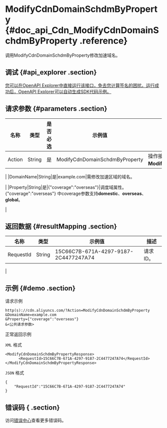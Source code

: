 # ModifyCdnDomainSchdmByProperty {#doc_api_Cdn_ModifyCdnDomainSchdmByProperty .reference}

调用ModifyCdnDomainSchdmByProperty修改加速域名。

## 调试 {#api_explorer .section}

[您可以在OpenAPI Explorer中直接运行该接口，免去您计算签名的困扰。运行成功后，OpenAPI Explorer可以自动生成SDK代码示例。](https://api.aliyun.com/#product=Cdn&api=ModifyCdnDomainSchdmByProperty&type=RPC&version=2018-05-10)

## 请求参数 {#parameters .section}

|名称|类型|是否必选|示例值|描述|
|--|--|----|---|--|
|Action|String|是|ModifyCdnDomainSchdmByProperty|操作接口名，系统规定参数。取值：**ModifyCdnDomainSchdmByProperty**。

 |
|DomainName|String|是|example.com|需修改加速区域的域名。

 |
|Property|String|是|\{"coverage":"overseas"\}|调度域属性。\{"coverage":"overseas"\} 中coverage参数支持**domestic**、**overseas**、**global**。

 |

## 返回数据 {#resultMapping .section}

|名称|类型|示例值|描述|
|--|--|---|--|
|RequestId|String|15C66C7B-671A-4297-9187-2C4477247A74|请求ID。

 |

## 示例 {#demo .section}

请求示例

``` {#request_demo}
http(s)://cdn.aliyuncs.com/?Action=ModifyCdnDomainSchdmByProperty
&DomainName=example.com
&Property={"coverage":"overseas"}
&<公共请求参数>
```

正常返回示例

`XML` 格式

``` {#xml_return_success_demo}
<ModifyCdnDomainSchdmByPropertyResponse>
	  <RequestId>15C66C7B-671A-4297-9187-2C4477247A74</RequestId>
</ModifyCdnDomainSchdmByPropertyResponse>
```

`JSON` 格式

``` {#json_return_success_demo}
{
	"RequestId":"15C66C7B-671A-4297-9187-2C4477247A74"
}
```

## 错误码 { .section}

访问[错误中心](https://error-center.alibabacloud.com/status/product/Cdn)查看更多错误码。

